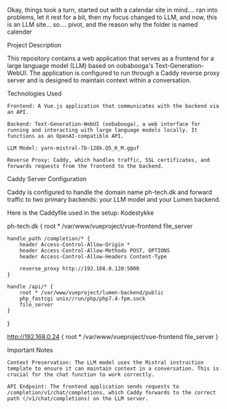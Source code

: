 Okay, things took a turn, started out with a calendar site in mind.... ran into problems, let it rest for a bit, then my focus changed to LLM, and now, this is an LLM site... so.... pivot, and the reason why the folder is named calender

Project Description

This repository contains a web application that serves as a frontend for a large language model (LLM) based on oobabooga's Text-Generation-WebUI. The application is configured to run through a Caddy reverse proxy server and is designed to maintain context within a conversation.

Technologies Used

    Frontend: A Vue.js application that communicates with the backend via an API.

    Backend: Text-Generation-WebUI (oobabooga), a web interface for running and interacting with large language models locally. It functions as an OpenAI-compatible API.

    LLM Model: yarn-mistral-7b-128k.Q5_K_M.gguf

    Reverse Proxy: Caddy, which handles traffic, SSL certificates, and forwards requests from the frontend to the backend.

Caddy Server Configuration

Caddy is configured to handle the domain name ph-tech.dk and forward traffic to two primary backends: your LLM model and your Lumen backend.

Here is the Caddyfile used in the setup:
Kodestykke

ph-tech.dk {
    root * /var/www/vueproject/vue-frontend
    file_server

    handle_path /completion/* {
        header Access-Control-Allow-Origin *
        header Access-Control-Allow-Methods POST, OPTIONS
        header Access-Control-Allow-Headers Content-Type

        reverse_proxy http://192.168.0.120:5000
    }

    handle /api/* {
        root * /var/www/vueproject/lumen-backend/public
        php_fastcgi unix//run/php/php7.4-fpm.sock
        file_server
    }
}

http://192.168.0.24 {
    root * /var/www/vueproject/vue-frontend
    file_server
}

Important Notes

    Context Preservation: The LLM model uses the Mistral instruction template to ensure it can maintain context in a conversation. This is crucial for the chat function to work correctly.

    API Endpoint: The frontend application sends requests to /completion/v1/chat/completions, which Caddy forwards to the correct path (/v1/chat/completions) on the LLM server.

